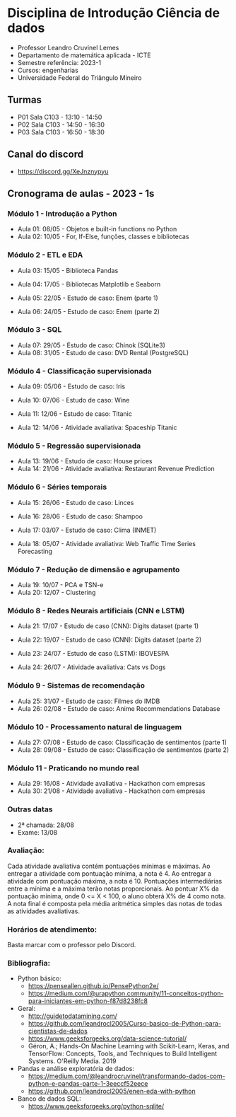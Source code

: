 # Disciplina de Introdução Ciência de dados

- Professor Leandro Cruvinel Lemes
- Departamento de matemática aplicada - ICTE
- Semestre referência: 2023-1
- Cursos: engenharias
- Universidade Federal do Triângulo Mineiro

## Turmas

- P01 Sala C103 - 13:10 - 14:50
- P02 Sala C103 - 14:50 - 16:30
- P03 Sala C103 - 16:50 - 18:30

## Canal do discord

- https://discord.gg/XeJnznypyu

## Cronograma de aulas - 2023 - 1s

### Módulo 1 - Introdução a Python

- Aula 01: 08/05 - Objetos e built-in functions no Python
- Aula 02: 10/05 - For, If-Else, funções, classes e bibliotecas

### Módulo 2 - ETL e EDA

- Aula 03: 15/05 - Biblioteca Pandas
- Aula 04: 17/05 - Bibliotecas Matplotlib e Seaborn

- Aula 05: 22/05 - Estudo de caso: Enem (parte 1) 
- Aula 06: 24/05 - Estudo de caso: Enem (parte 2)

### Módulo 3 - SQL

- Aula 07: 29/05 - Estudo de caso: Chinok (SQLite3)
- Aula 08: 31/05 - Estudo de caso: DVD Rental (PostgreSQL)

### Módulo 4 - Classificação supervisionada

- Aula 09: 05/06 - Estudo de caso: Iris
- Aula 10: 07/06 - Estudo de caso: Wine 

- Aula 11: 12/06 - Estudo de caso: Titanic
- Aula 12: 14/06 - Atividade avaliativa: Spaceship Titanic

### Módulo 5 - Regressão supervisionada

- Aula 13: 19/06 - Estudo de caso: House prices
- Aula 14: 21/06 - Atividade avaliativa: Restaurant Revenue Prediction

### Módulo 6 - Séries temporais

- Aula 15: 26/06 - Estudo de caso: Linces
- Aula 16: 28/06 - Estudo de caso: Shampoo

- Aula 17: 03/07 - Estudo de caso: Clima (INMET)
- Aula 18: 05/07 - Atividade avaliativa: Web Traffic Time Series Forecasting

### Módulo 7 - Redução de dimensão e agrupamento

- Aula 19: 10/07 - PCA e TSN-e
- Aula 20: 12/07 - Clustering

### Módulo 8 - Redes Neurais artificiais (CNN e LSTM)

- Aula 21: 17/07 - Estudo de caso (CNN): Digits dataset (parte 1) 
- Aula 22: 19/07 - Estudo de caso (CNN): Digits dataset (parte 2)

- Aula 23: 24/07 - Estudo de caso (LSTM): IBOVESPA
- Aula 24: 26/07 - Atividade avaliativa: Cats vs Dogs

### Módulo 9 - Sistemas de recomendação

- Aula 25: 31/07 - Estudo de caso: Filmes do IMDB
- Aula 26: 02/08 - Estudo de caso: Anime Recommendations Database

### Módulo 10 - Processamento natural de linguagem

- Aula 27: 07/08 - Estudo de caso: Classificação de sentimentos (parte 1)
- Aula 28: 09/08 - Estudo de caso: Classificação de sentimentos (parte 2)

### Módulo 11 - Praticando no mundo real

- Aula 29: 16/08 - Atividade avaliativa - Hackathon com empresas
- Aula 30: 21/08 - Atividade avaliativa - Hackathon com empresas

### Outras datas

- 2ª chamada: 28/08
- Exame: 13/08

### Avaliação:

Cada atividade avaliativa contém pontuações mínimas e máximas. Ao entregar a atividade com pontuação mínima, a nota é 4. Ao entregar a atividade com pontuação máxima, a nota é 10. Pontuações intermediárias entre a mínima e a máxima terão notas proporcionais. Ao pontuar X% da pontuação mínima, onde 0 <= X < 100, o aluno obterá X% de 4 como nota. A nota final é composta pela média aritmética simples das notas de todas as atividades avaliativas. 

### Horários de atendimento:
Basta marcar com o professor pelo Discord.

### Bibliografia:

- Python básico:
    - https://penseallen.github.io/PensePython2e/
    - https://medium.com/@urapython.community/11-conceitos-python-para-iniciantes-em-python-f87d8238fc8
- Geral:
    - http://guidetodatamining.com/
    - https://github.com/leandrocl2005/Curso-basico-de-Python-para-cientistas-de-dados
    - https://www.geeksforgeeks.org/data-science-tutorial/
    - Géron, A.; Hands-On Machine Learning with Scikit-Learn, Keras, and TensorFlow: Concepts, Tools, and Techniques to Build Intelligent Systems. O'Reilly Media. 2019
- Pandas e análise exploratória de dados:
    - https://medium.com/@leandrocruvinel/transformando-dados-com-python-e-pandas-parte-1-3eeccf52eece
    - https://github.com/leandrocl2005/enen-eda-with-python
- Banco de dados SQL:
    - https://www.geeksforgeeks.org/python-sqlite/


